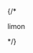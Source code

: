    {/* <div className='ml-[-80px] mt-[-30px]'>
                        <p>limon</p>
                </div> */}